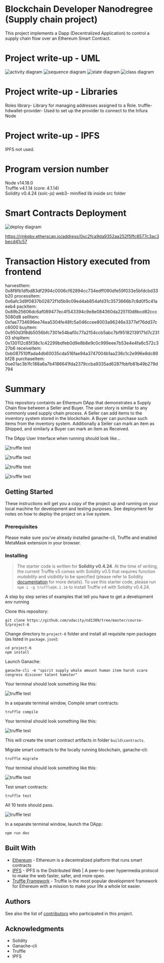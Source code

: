 # Blockchain Developer Nanodregree (Supply chain project)

This project implements a Dapp (Decentralized Application) to control a supply chain flow over an Ethereum Smart Contract.

# Project write-up - UML
![activity diagram](images/activity.jpg)
![sequence diagram](images/sequence.jpg)
![state diagram](images/state.jpg)
![class diagram](images/class_model.jpg)

# Project write-up - Libraries
Roles library- Library for managing addresses assigned to a Role.
truffle-hdwallet-provider- Used to set up the provider to connect to the Infura Node

# Project write-up - IPFS
IPFS not used.

# Program version number
Node v14.18.0 \
Truffle v4.1.14 (core: 4.1.14) \
Solidity v0.4.24 (solc-js)
web3- minified lib inside src folder

# Smart Contracts Deployment
![deploy diagram](images/rinkeby_deploy.png)

https://rinkeby.etherscan.io/address/0xc2fca9da9352aa252f5ffc8577c3ac3becd41c57

# Transaction History executed from frontend
harvestItem: 0x8f8fb1dfbd83df2994c0006cf62894cc734edff090dfe59f033e5bfdcbd33b20
processItem: 0x6afc3d9f0837b02872f1d5b9c09ed4ab854afd31c3573666b7c8d0f5c41aeeb4
packItem: 0x89b25606dc6af089477ec4f543394c9e8e084360da225110d8bcd82ccc5080d8
sellItem: 0xfae7734696ee74ea5304fe48fc5a046ccee8003a96246e3377ef76dd37cc6000
buyItem: 0x950d3f8db5056bfc7301e54baf0c77a2154ccb5abc7bf95182139171d7c23103
shipItem: 0x130112c85f38c1c42299bdfeb0d9e8b8e9c0c999eee7b53e4e4fa6c572c327b6
receiveItem: 0xb087510ffada4db60035cda516fae94a3747004b1aa236c1c2e996e8dc89bf28
purchaseItem: 0xe01ac3b1fc188a6a7b4186641fda2379ccba9335ad6287fbbfb81b49b279d794

# Summary

This repository containts an Ethereum DApp that demonstrates a Supply Chain flow between a Seller and Buyer. The user story is similar to any commonly used supply chain process. A Seller can add items to the inventory system stored in the blockchain. A Buyer can purchase such items from the inventory system. Additionally a Seller can mark an item as Shipped, and similarly a Buyer can mark an item as Received.

The DApp User Interface when running should look like...

![truffle test](images/ftc_product_overview.png)

![truffle test](images/ftc_farm_details.png)

![truffle test](images/ftc_product_details.png)

![truffle test](images/ftc_transaction_history.png)


## Getting Started

These instructions will get you a copy of the project up and running on your local machine for development and testing purposes. See deployment for notes on how to deploy the project on a live system.

### Prerequisites

Please make sure you've already installed ganache-cli, Truffle and enabled MetaMask extension in your browser.


### Installing

> The starter code is written for **Solidity v0.4.24**. At the time of writing, the current Truffle v5 comes with Solidity v0.5 that requires function *mutability* and *visibility* to be specified (please refer to Solidity [documentation](https://docs.soliditylang.org/en/v0.5.0/050-breaking-changes.html) for more details). To use this starter code, please run `npm i -g truffle@4.1.14` to install Truffle v4 with Solidity v0.4.24. 

A step by step series of examples that tell you have to get a development env running

Clone this repository:

```
git clone https://github.com/udacity/nd1309/tree/master/course-5/project-6
```

Change directory to ```project-6``` folder and install all requisite npm packages (as listed in ```package.json```):

```
cd project-6
npm install
```

Launch Ganache:

```
ganache-cli -m "spirit supply whale amount human item harsh scare congress discover talent hamster"
```

Your terminal should look something like this:

![truffle test](images/ganache-cli.png)

In a separate terminal window, Compile smart contracts:

```
truffle compile
```

Your terminal should look something like this:

![truffle test](images/truffle_compile.png)

This will create the smart contract artifacts in folder ```build\contracts```.

Migrate smart contracts to the locally running blockchain, ganache-cli:

```
truffle migrate
```

Your terminal should look something like this:

![truffle test](images/truffle_migrate.png)

Test smart contracts:

```
truffle test
```

All 10 tests should pass.

![truffle test](images/truffle_test.png)

In a separate terminal window, launch the DApp:

```
npm run dev
```

## Built With

* [Ethereum](https://www.ethereum.org/) - Ethereum is a decentralized platform that runs smart contracts
* [IPFS](https://ipfs.io/) - IPFS is the Distributed Web | A peer-to-peer hypermedia protocol
to make the web faster, safer, and more open.
* [Truffle Framework](http://truffleframework.com/) - Truffle is the most popular development framework for Ethereum with a mission to make your life a whole lot easier.


## Authors

See also the list of [contributors](https://github.com/your/project/contributors.md) who participated in this project.

## Acknowledgments

* Solidity
* Ganache-cli
* Truffle
* IPFS
